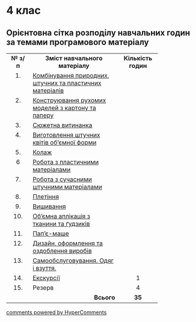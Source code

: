 <div id="hypercomments_widget" class="js-hypercomments-widget invisible"></div>

# 4 клас

## Орієнтовна сітка розподілу навчальних годин за темами програмового матеріалу 

<table style="width: 80%;" align="center">
  <tr>
    <td width="5%" align="center"><b>№ з/п</b></td>
    <td width="40%" align="center"><b>Зміст навчального матеріалу</b></td>
    <td width="5%" align="center"><b>Кількість годин</b></td>
  </tr>
  <tr>
    <td width="5%" align="center" style="vertical-align:top !important;">
1.</td>
    <td width="40%" style="vertical-align:top !important;">
<a href="http://workmon14-new.ed-era.com/4/konstruyuvannya_rukhomikh_modeley_z_kartonu_ta_paperu.html">Комбінування природних, штучних  та пластичних матеріалів</a></td>
    <td width="5%" align="center" style="vertical-align:top !important;">
</td>
  </tr>
  <tr>
    <td width="5%" align="center" style="vertical-align:top !important;">
2.</td>
    <td width="40%" style="vertical-align:top !important;">
<a href="http://workmon14-new.ed-era.com/4/konstruyuvannya_rukhomikh_modeley_z_kartonu_ta_paperu.html">Конструювання рухомих моделей з картону та паперу</a></td>
    <td width="5%" align="center" style="vertical-align:top !important;">
</td>
  </tr>
<tr>
    <td width="5%" align="center" style="vertical-align:top !important;">
3.</td>
    <td width="40%" style="vertical-align:top !important;">
<a href="http://workmon14-new.ed-era.com/4/v%D1%83t%D1%83nanka.html">Сюжетна витинанка</a></td>
    <td width="5%" align="center" style="vertical-align:top !important;">
</td>
  </tr>
  <tr>
    <td width="5%" align="center" style="vertical-align:top !important;">
4.</td>
    <td width="40%" style="vertical-align:top !important;">
<a href="http://workmon14-new.ed-era.com/4/v%D1%83gotovlennya_schtuchnyx_kvitiv_obyemnoyi_form%D1%83.html">Виготовлення штучних квітів об’ємної форми</a></td>
    <td width="5%" align="center" style="vertical-align:top !important;">
</td>
  </tr>
  <tr>
    <td width="5%" align="center" style="vertical-align:top !important;">
5.</td>
    <td width="40%" style="vertical-align:top !important;">
<a href="http://workmon14-new.ed-era.com/4/kolaz.html">Колаж</a></td>
    <td width="5%" align="center" style="vertical-align:top !important;">
</td>
  </tr>
  <tr>
    <td width="5%" align="center" style="vertical-align:top !important;">
6</td>
    <td width="40%" style="vertical-align:top !important;">
<a href="http://workmon14-new.ed-era.com/4/robota_z_plast%D1%83linom.html">Робота з пластичними матеріалами</a></td>
    <td width="5%" align="center" style="vertical-align:top !important;">
</td>
  </tr>
  <tr>
    <td width="5%" align="center" style="vertical-align:top !important;">
7.</td>
    <td width="40%" style="vertical-align:top !important;">
<a href="http://workmon14-new.ed-era.com/4/robota_z_suchacnymu_schtuchnymy_materialam%D1%83.html">Робота з сучасними штучними матеріалами</a></td>
    <td width="5%" align="center" style="vertical-align:top !important;">
</td>
  </tr>
  <tr>
    <td width="5%" align="center" style="vertical-align:top !important;">
8.</td>
    <td width="40%" style="vertical-align:top !important;">
<a href="http://workmon14-new.ed-era.com/4/pletinnya.html">Плетіння</a></td>
    <td width="5%" align="center" style="vertical-align:top !important;">
</td>
  </tr>
  <tr>
    <td width="5%" align="center" style="vertical-align:top !important;">
9.</td>
    <td width="40%" style="vertical-align:top !important;">
<a href="http://workmon14-new.ed-era.com/4/vishivannya.html">Вишивання</a></td>
    <td width="5%" align="center" style="vertical-align:top !important;">
</td>
  </tr>
  <tr>
    <td width="5%" align="center" style="vertical-align:top !important;">
10.</td>
    <td width="40%" style="vertical-align:top !important;">
<a href="http://workmon14-new.ed-era.com/4/obyemna_aplikatsiya_z_tkan%D1%83n%D1%83_ta_gydzykiv.html">Об’ємна аплікація з тканини та ґудзиків</a></td>
    <td width="5%" align="center" style="vertical-align:top !important;">
</td>
  </tr>
  <tr>
    <td width="5%" align="center" style="vertical-align:top !important;">
11.</td>
    <td width="40%" style="vertical-align:top !important;">
<a href="http://workmon14-new.ed-era.com/4/papye-mashe.html">Пап’є-маше</a></td>
    <td width="5%" align="center" style="vertical-align:top !important;">
</td>
  </tr>
  <tr>
    <td width="5%" align="center" style="vertical-align:top !important;">
12.</td>
    <td width="40%" style="vertical-align:top !important;">
<a href="http://workmon14-new.ed-era.com/4/khudozhnye_ozdoblennya_ta_d%D1%83zayn.html">Дизайн, оформлення та оздоблення виробів</a></td>
    <td width="5%" align="center" style="vertical-align:top !important;">
</td>
  </tr>
  <tr>
    <td width="5%" align="center" style="vertical-align:top !important;">
13.</td>
    <td width="40%" style="vertical-align:top !important;">
<a href="http://workmon14-new.ed-era.com/4/samoobslugovuvannya_odyag_i_vzuttya.html">Самообслуговування. Одяг і взуття.</a></td>
    <td width="5%" align="center" style="vertical-align:top !important;">
</td>
  </tr>
  <tr>
    <td width="5%" align="center" style="vertical-align:top !important;">
14.</td>
    <td width="40%" style="vertical-align:top !important;">
<a href="http://workmon14-new.ed-era.com/4/ekskursiyi.html">Екскурсії</a></td>
    <td width="5%" align="center" style="vertical-align:top !important;">1</td>
  </tr>
<tr>
    <td width="12%" align="center" style="vertical-align:top !important;">
15.</td>
    <td width="40%" style="vertical-align:top !important;">
Резерв</td>
    <td width="12%" align="center" style="vertical-align:top !important;">
4</td>
  </tr>
  <tr>
    <td width="5%" align="right" style="vertical-align:top !important;" colspan="2">
<b>Всього</b></td>
    <td width="5%" align="center" style="vertical-align:top !important;">
<b>35</b></td>
  </tr>
</tbody>
</table> 

<div class="js-hypercomments-container">
<a href="http://hypercomments.com" class="hc-link" title="comments widget">comments powered by HyperComments</a>
</div>